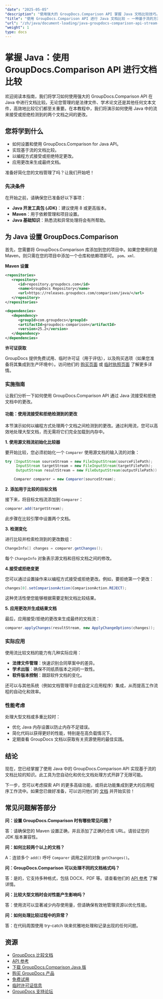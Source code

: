 ```yaml
---
"date": "2025-05-05"
"description": "使用强大的 GroupDocs.Comparison API 掌握 Java 文档比较技巧。学习基于流的技术，高效处理法律、学术和软件文档。"
"title": "使用 GroupDocs.Comparison API 进行 Java 文档比较 — 一种基于流的方法"
"url": "/zh/java/document-loading/java-groupdocs-comparison-api-stream-document-compare/"
"weight": 1
type: docs
---
```

# 掌握 Java：使用 GroupDocs.Comparison API 进行文档比较

欢迎阅读本指南，我们将学习如何使用强大的 GroupDocs.Comparison API 在 Java 中进行文档比较。无论您管理的是法律文件、学术论文还是其他任何文本文件，高效地比较它们都至关重要。在本教程中，我们将演示如何使用 Java 中的流来接受或拒绝检测到的两个文档之间的更改。

## 您将学到什么

- 如何设置和使用 GroupDocs.Comparison for Java API。
- 实现基于流的文档比较。
- 以编程方式接受或拒绝特定更改。
- 应用更改来生成最终文档。

准备好简化您的文档管理了吗？让我们开始吧！

### 先决条件

在开始之前，请确保您已准备好以下事项：

- **Java 开发工具包 (JDK)**：建议使用 8 或更高版本。
- **Maven**：用于依赖管理和项目设置。
- **Java 基础知识**：熟悉流和异常处理将会有所帮助。

## 为 Java 设置 GroupDocs.Comparison

首先，您需要将 GroupDocs.Comparison 库添加到您的项目中。如果您使用的是 Maven，则只需在您的项目中添加一个仓库和依赖项即可。 `pom。xml`.

**Maven 设置**

```xml
<repositories>
   <repository>
      <id>repository.groupdocs.com</id>
      <name>GroupDocs Repository</name>
      <url>https://releases.groupdocs.com/comparison/java/</url>
   </repository>
</repositories>

<dependencies>
   <dependency>
      <groupId>com.groupdocs</groupId>
      <artifactId>groupdocs-comparison</artifactId>
      <version>25.2</version>
   </dependency>
</dependencies>
```

**许可证获取**

GroupDocs 提供免费试用、临时许可证（用于评估），以及购买选项（如果您准备将其集成到生产环境中）。访问他们的 [购买页面](https://purchase.groupdocs.com/buy) 或 [临时执照页面](https://purchase.groupdocs.com/temporary-license/) 了解更多详情。

### 实施指南

让我们分析一下如何使用 GroupDocs.Comparison API 通过 Java 流接受和拒绝文档中的更改。

#### 功能：使用流接受和拒绝检测到的更改

本节演示如何以编程方式处理两个文档之间检测到的更改。通过利用流，您可以高效地处理大型文档，而无需将它们完全加载到内存中。

**1. 使用源文档流初始化比较器**

要开始比较，您必须初始化一个 `Comparer` 使用源文档的输入流的对象：

```java
try (InputStream sourceStream = new FileInputStream(sourceFilePath);
     InputStream targetStream = new FileInputStream(targetFilePath);
     OutputStream resultStream = new FileOutputStream(outputFilePath)) {

    Comparer comparer = new Comparer(sourceStream);
```

**2. 添加用于比较的目标文档**

接下来，将目标文档流添加到 `Comparer`：

```java
comparer.add(targetStream);
```

此步骤在比较引擎中设置两个文档。

**3. 检测变化**

进行比较并检索检测到的更改数组：

```java
ChangeInfo[] changes = comparer.getChanges();
```

每个 `ChangeInfo` 对象表示源文档和目标文档之间的修改。

**4.接受或拒绝变更**

您可以通过设置操作来以编程方式接受或拒绝更改。例如，要拒绝第一个更改：

```java
changes[0].setComparisonAction(ComparisonAction.REJECT);
```

这种灵活性使您能够根据需要定制文档比较结果。

**5. 应用更改并生成结果文档**

最后，应用接受/拒绝的更改来生成最终的文档流：

```java
comparer.applyChanges(resultStream, new ApplyChangeOptions(changes));
```

### 实际应用

使用流比较文档的能力有几种实际应用：

- **法律文件管理**：快速识别合同草案中的差异。
- **学术出版**：确保不同纸质版本之间的一致性。
- **软件版本控制**：跟踪软件文档的变化。

还可以与其他系统（例如文档管理平台或自定义应用程序）集成，从而提高工作流程的自动化和效率。

### 性能考虑

处理大型文档或多重比较时：

- 优化 Java 内存设置以防止内存不足错误。
- 简化代码以获得更好的性能，特别是在高负载情况下。
- 定期查看 GroupDocs 文档以获取有关资源使用的最佳实践。

## 结论

现在，您已经掌握了使用 Java 中的 GroupDocs.Comparison API 实现基于流的文档比较的知识。此工具为您自动化和优化文档处理方式开辟了无限可能。

下一步，您可以考虑探索 API 的更多高级功能，或将此功能集成到更大的应用程序工作流中。如果您已做好准备，可以访问他们的 [文档](https://docs.groupdocs.com/comparison/java/) 并开始实验！

## 常见问题解答部分

**问：设置 GroupDocs.Comparison 时有哪些常见问题？**

答：请确保您的 Maven 设置正确，并且添加了正确的仓库 URL。请验证您的 JDK 版本兼容性。

**问：如何比较两个以上的文档？**

A：连锁多个 `add()` 呼吁 `Comparer` 调用之前的对象 `getChanges()`。

**问：GroupDocs.Comparison 可以处理不同的文档格式吗？**

答：是的，它支持多种格式，包括 DOCX、PDF 等。请查看他们的 [API 参考](https://reference.groupdocs.com/comparison/java/) 了解详情。

**问：比较大型文档时会对性能产生影响吗？**

答：使用流可以显著减少内存使用量，但请确保有效地管理资源以优化性能。

**问：如何处理比较过程中的异常？**

答：在代码周围使用 try-catch 块来优雅地处理和记录出现的任何问题。

## 资源

- [GroupDocs 比较文档](https://docs.groupdocs.com/comparison/java/)
- [API 参考](https://reference.groupdocs.com/comparison/java/)
- [下载 GroupDocs.Comparison Java 版](https://releases.groupdocs.com/comparison/java/)
- [购买 GroupDocs 产品](https://purchase.groupdocs.com/buy)
- [免费试用](https://releases.groupdocs.com/comparison/java/)
- [临时许可证信息](https://purchase.groupdocs.com/temporary-license/)
- [GroupDocs 支持论坛](https://forum.groupdocs.com/c/comparison)